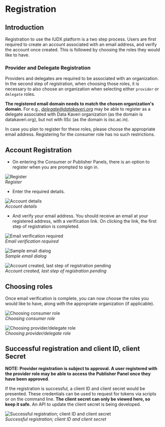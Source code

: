 # Registration

## Introduction
Registration to use the IUDX platform is a two step process. Users are first required to create an account associated with an email address, and verify the account once created. This is followed by choosing the roles they would like to have.

### Provider and Delegate Registration

Providers and delegates are required to be associated with an organization. In the second step of registration, when choosing those roles, it is necessary to also choose an organization when selecting either `provider` or `delegate` roles. 

**The registered email domain needs to match the chosen organization's domain.** For e.g., *delegate@datakaveri.org* may be able to register as a delegate associated with Data Kaveri organization (as the domain is datakaveri.org), but not with IISc (as the domain is iisc.ac.in). 

In case you plan to register for these roles, please choose the appropriate email address. Registering for the consumer role has no such restrictions.

## Account Registration
* On entering the Consumer or Publisher Panels, there is an option to register when you are prompted to sign in.

![Register](../resources/auth/reg.png)<br/>
*Register*

* Enter the required details.

![Account details](../resources/auth/first-step-reg.png)<br/>
*Account details*

* And verify your email address. You should receive an email at your registered address, with a verification link. On clicking the link, the first step of registration is completed.

![Email verification required](../resources/auth/email-verification.png)<br/>
*Email verification required*

![Sample email dialog](../resources/auth/sample-email.png)<br/>
*Sample email dialog*

![Account created, last step of registration pending](../resources/auth/last-step.png)<br/>
*Account created, last step of registration pending*

## Choosing roles

Once email verification is complete, you can now choose the roles you would like to have, along with the appropriate organization (if applicable).

![Choosing consumer role](../resources/auth/cons-role.png)<br/>
*Choosing consumer role*

![Choosing provider/delegate role](../resources/auth/prov-dele.png)<br/>
*Choosing provider/delegate role*

## Successful registration and client ID, client Secret

**NOTE: Provider registration is subject to approval. A user registered with the provider role may be able to access the Publisher Panel once they have been approved**. 

If the registration is successful, a client ID and client secret would be presented. These credentials can be used to request for tokens via scripts or on the command line. **The client secret can only be viewed here, so keep it safe.** An API to update the client secret is being developed.

![Successful registration; client ID and client secret](../resources/auth/success-reg.png)<br/>
*Successful registration; client ID and client secret*
